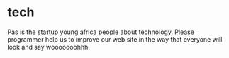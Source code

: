 # tech

Pas is the startup young africa people about technology.
Please programmer help us to improve our web site in the way that everyone will look and say wooooooohhh.
